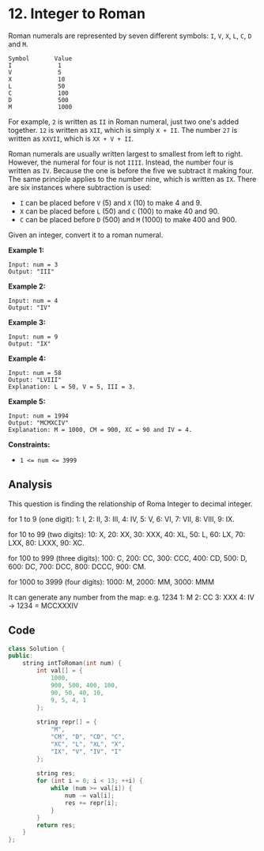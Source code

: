 # 12. Integer to Roman

Roman numerals are represented by seven different symbols: `I`, `V`, `X`, `L`, `C`, `D` and `M`.

```
Symbol       Value
I             1
V             5
X             10
L             50
C             100
D             500
M             1000
```

For example, `2` is written as `II` in Roman numeral, just two one's added together. `12` is written as `XII`, which is simply `X + II`. The number `27` is written as `XXVII`, which is `XX + V + II`.

Roman numerals are usually written largest to smallest from left to right. However, the numeral for four is not `IIII`. Instead, the number four is written as `IV`. Because the one is before the five we subtract it making four. The same principle applies to the number nine, which is written as `IX`. There are six instances where subtraction is used:

- `I` can be placed before `V` (5) and `X` (10) to make 4 and 9. 
- `X` can be placed before `L` (50) and `C` (100) to make 40 and 90. 
- `C` can be placed before `D` (500) and `M` (1000) to make 400 and 900.

Given an integer, convert it to a roman numeral.

 

**Example 1:**

```
Input: num = 3
Output: "III"
```

**Example 2:**

```
Input: num = 4
Output: "IV"
```

**Example 3:**

```
Input: num = 9
Output: "IX"
```

**Example 4:**

```
Input: num = 58
Output: "LVIII"
Explanation: L = 50, V = 5, III = 3.
```

**Example 5:**

```
Input: num = 1994
Output: "MCMXCIV"
Explanation: M = 1000, CM = 900, XC = 90 and IV = 4.
```

 

**Constraints:**

- `1 <= num <= 3999`

## Analysis

This question is finding the relationship of Roma Integer to decimal integer.

for 1 to 9 (one digit):
1: I, 2: II, 3: III, 4: IV, 5: V, 6: VI, 7: VII, 8: VIII, 9: IX.

for 10 to 99 (two digits):
10: X, 20: XX, 30: XXX, 40: XL, 50: L, 60: LX, 70: LXX, 80: LXXX, 90: XC.

for 100 to 999 (three digits):
100: C, 200: CC, 300: CCC, 400: CD, 500: D, 600: DC, 700: DCC, 800: DCCC, 900: CM.

for 1000 to 3999 (four digits):
1000: M, 2000: MM, 3000: MMM

It can generate any number from the map: e.g. 1234
1: M
2: CC
3: XXX
4: IV
-> 1234 = MCCXXXIV

## Code

```c++
class Solution {
public:
    string intToRoman(int num) {
        int val[] = {
            1000,
            900, 500, 400, 100,
            90, 50, 40, 10,
            9, 5, 4, 1
        };
        
        string repr[] = {
            "M",
            "CM", "D", "CD", "C",
            "XC", "L", "XL", "X",
            "IX", "V", "IV", "I"
        };
        
        string res;
        for (int i = 0; i < 13; ++i) {
            while (num >= val[i]) {
                num -= val[i];
                res += repr[i];
            }
        }
        return res;
    }
};
```